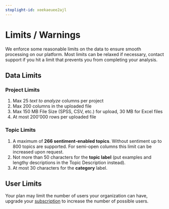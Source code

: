 ```yaml
---
stoplight-id: xeekaeuee2ajl
---
```


# Limits / Warnings

We enforce some reasonable limits on the data to ensure smooth processing on our platform. Most limits can be relaxed if necessary, contact support if you hit a limit that prevents you from completing your analysis.

## Data Limits

### Project Limits
1. Max 25 *text to analyze* columns per project
2. Max 200 columns in the uploaded file
3. Max 150 MB File Size (SPSS, CSV, etc.) for upload, 30 MB for Excel files
4. At most 200'000 rows per uploaded file


### Topic Limits
1. A maximum of **266 sentiment-enabled topics**. Without sentiment up to 800 topics are supported. For semi-open columns this limit can be increased upon request.
2. Not more than 50 characters for the **topic label** (put examples and lengthy descriptions in the Topic Description instead).
3. At most 30 characters for the **category** label.

## User Limits
Your plan may limit the number of users your organization can have, upgrade your [subscription](https://caplena.com/app/account/subscription) to increase the number of possible users.